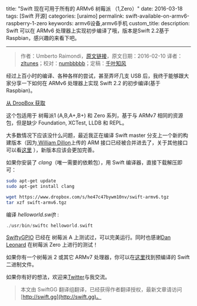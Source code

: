 title: "Swift 现在可用于所有的 ARMv6 树莓派 （1,Zero）"
date: 2016-03-18
tags: [Swift 开源]
categories: [uraimo]
permalink: swift-available-on-armv6-raspberry-1-zero
keywords: armv6设备,armv6手机
custom_title: 
description: Swift 可以在 ARMv6 处理器上实现初步编译了哦，版本是Swift 2.2基于Raspbian，感兴趣的来看下吧。

---
> 作者：Umberto Raimondi，[原文链接](https://www.uraimo.com/2016/02/10/swift-available-on-armv6-raspberry-1-zero/)，原文日期：2016-02-10
> 译者：[zltunes](http://zltunes.com)；校对：[numbbbbb](http://numbbbbb.com/)；定稿：[千叶知风](http://weibo.com/xiaoxxiao)
  







<!--此处开始正文-->

经过上百小时的编译、各种各样的尝试，甚至弄坏几支 USB 后，我终于能够跟大家分享一下如何在 ARMv6 处理器上实现 Swift 2.2 的初步编译(基于 Raspbian)。

[从 DropBox 获取](https://www.dropbox.com/s/he47c47bywm10nv/swift-armv6.tgz)

这个包适用于 树莓派1 (A,B,A+,B+) 和 Zero 系列，基于与 ARMv7 相同的资源包，但是缺少 Foundation, XCTest, LLDB 和 REPL。
<!--more-->

大多数情况下应该没什么问题，最近我正在编译 Swift master 分支上一个新的构建版本（因为[ William Dillon](https://github.com/apple/swift/pull/901)上传的 ARM 接口已经被合并进去了，关于其他接口可以看[这里](https://www.uraimo.com/2016/02/02/recap-of-swift-porting-efforts/)
），新版本应该会更加完善。

如果你安装了 *clang*（唯一需要的依赖包），用 Swift 编译器，直接下载解压即可：

```bash
sudo apt-get update
sudo apt-get install clang

wget https://www.dropbox.com/s/he47c47bywm10nv/swift-armv6.tgz
tar xzf swift-armv6.tgz
```

编译 *helloworld.swift* :

```swift
./usr/bin/swiftc helloworld.swift
```

[SwiftyGPIO](https://github.com/uraimo/SwiftyGPIO) 已经在 树莓派 A 上测试过，可以完美运行。同时也感谢[Dan Leonard](https://twitter.com/MacmeDan) 在树莓派 Zero  上进行的测试！

如果你有一个树莓派 2 或其它 ARMv7 处理器，你可以在[这里](http://dev.iachieved.it/iachievedit/open-source-swift-on-raspberry-pi-2/)找到预编译的 Swift 二进制文件。

如果你有好的想法，欢迎来[Twitter](http://www.twitter.com/uraimo)与我交流。
> 本文由 SwiftGG 翻译组翻译，已经获得作者翻译授权，最新文章请访问 [http://swift.gg](http://swift.gg)。